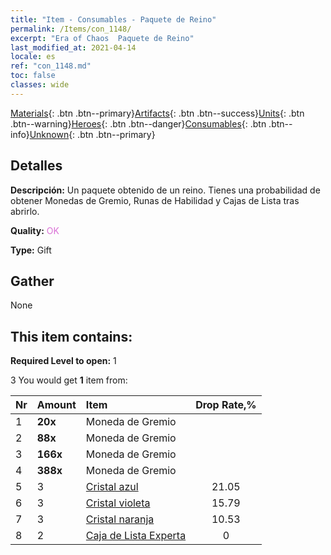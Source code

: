 ```yaml
---
title: "Item - Consumables - Paquete de Reino"
permalink: /Items/con_1148/
excerpt: "Era of Chaos  Paquete de Reino"
last_modified_at: 2021-04-14
locale: es
ref: "con_1148.md"
toc: false
classes: wide
---
```

 [Materials](/es/Items/){: .btn .btn--primary}[Artifacts](/es/Items/Artifacts/){: .btn .btn--success}[Units](/es/Items/Units/){: .btn .btn--warning}[Heroes](/es/Items/Heroes/){: .btn .btn--danger}[Consumables](/es/Items/Consumables/){: .btn .btn--info}[Unknown](/es/Items/Unknown/){: .btn .btn--primary}

## Detalles
 **Descripción:** Un paquete obtenido de un reino. Tienes una probabilidad de obtener Monedas de Gremio, Runas de Habilidad y Cajas de Lista tras abrirlo.

 **Quality:** <span style="color: #DA70D6">OK</span>

 **Type:** Gift

## Gather

  None

## This item contains:

 **Required Level to open:** 1

 3 You would get **1** item  from:

  | Nr | Amount |     Item    | Drop Rate,% |
  |:---|:-------|:------------|:---------:|
  | 1 |  **20x** | Moneda de Gremio |  | 21.05 | 
  | 2 |  **88x** | Moneda de Gremio |  | 15.79 | 
  | 3 |  **166x** | Moneda de Gremio |  | 10.53 | 
  | 4 |  **388x** | Moneda de Gremio |  | 5.26 | 
  | 5 | 3 | [Cristal azul](/es/Items/con_716/) | 21.05 | 
  | 6 | 3 | [Cristal violeta](/es/Items/con_720/) | 15.79 | 
  | 7 | 3 | [Cristal naranja](/es/Items/con_730/) | 10.53 | 
  | 8 | 2 | [Caja de Lista Experta](/es/Items/con_773/) | 0 | 
